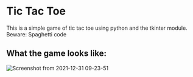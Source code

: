 # Tic Tac Toe

This is a simple game of tic tac toe using python and the tkinter module.  
Beware: Spaghetti code  

## What the game looks like:
![Screenshot from 2021-12-31 09-23-51](https://user-images.githubusercontent.com/41304974/147830837-fb1c61a9-5500-4185-88ad-d71136b8a6a1.png)
